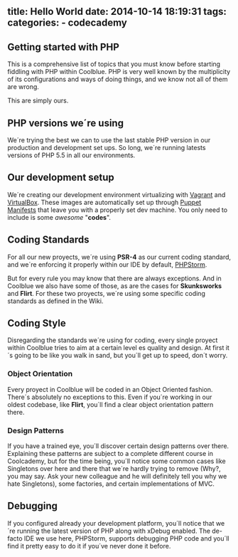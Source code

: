 title: Hello World
date: 2014-10-14 18:19:31
tags:
categories:
	- codecademy
---
## Getting started with PHP

This is a comprehensive list of topics that you must know before starting fiddling with PHP within Coolblue. PHP is very well known by the multiplicity of its configurations and ways of doing things, and we know not all of them are wrong.

This are simply ours.

## PHP versions we´re using

We´re trying the best we can to use the last stable PHP version in our production and development set ups. So long, we´re running latests versions of PHP 5.5 in all our environments. 

## Our development setup

We´re creating our development environment virtualizing with [Vagrant](http://vagrantup.com) and [VirtualBox](http://virtualbox.org). These images are automatically set up through [Puppet Manifests](http://puppetlabs.com) that leave you with a properly set dev machine. You only need to include is some *awesome* "**codes**". 

## Coding Standards

For all our new proyects, we´re using **PSR-4** as our current coding standard, and we´re enforcing it properly within our IDE by default, [PHPStorm](https://www.jetbrains.com/phpstorm/).

But for every rule you may know that there are always exceptions. And in Coolblue we also have some of those, as are the cases for **Skunksworks** and **Flirt**.  For these two proyects, we´re using some specific coding standards as defined in the Wiki. 

## Coding Style

Disregarding the standards we´re using for coding, every single proyect within Coolblue tries to aim at a certain level es quality and design. At first it´s going to be like you walk in sand, but you´ll get up to speed, don´t worry. 

### Object Orientation

Every proyect in Coolblue will be coded in an Object Oriented fashion. There´s absolutely no exceptions to this. Even if you´re working in our oldest codebase, like **Flirt**, you´ll find a clear object orientation pattern there. 

### Design Patterns

If you have a trained eye, you´ll discover certain design patterns over there. Explaining these patterns are subject to a complete different course in Coolcademy, but for the time being, you´ll notice some common cases like Singletons over here and there that we´re hardly trying to remove (Why?, you may say. Ask your new colleague and he will definitely tell you why we hate Singletons), some factories, and certain implementations of MVC. 

## Debugging

If you configured already your development platform, you´ll notice that we´re running the latest version of PHP along with xDebug enabled. The de-facto IDE we use here, PHPStorm, supports debugging PHP code and you´ll find it pretty easy to do it if you´ve never done it before. 
